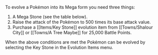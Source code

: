 To evolve a Pokémon into its Mega form you need three things:
1. A Mega Stone (see the table below).
2. Raise the attack of the Pokémon to 500 times its base attack value.
3. Purchase a [[Items/Key Stone]] evolution item from [[Towns/Shalour City]] or [[Towns/A Tree Maybe]] for 25,000 Battle Points.

When the above conditions are met the Pokémon can be evolved by selecting the Key Stone in the Evolution Items menu.